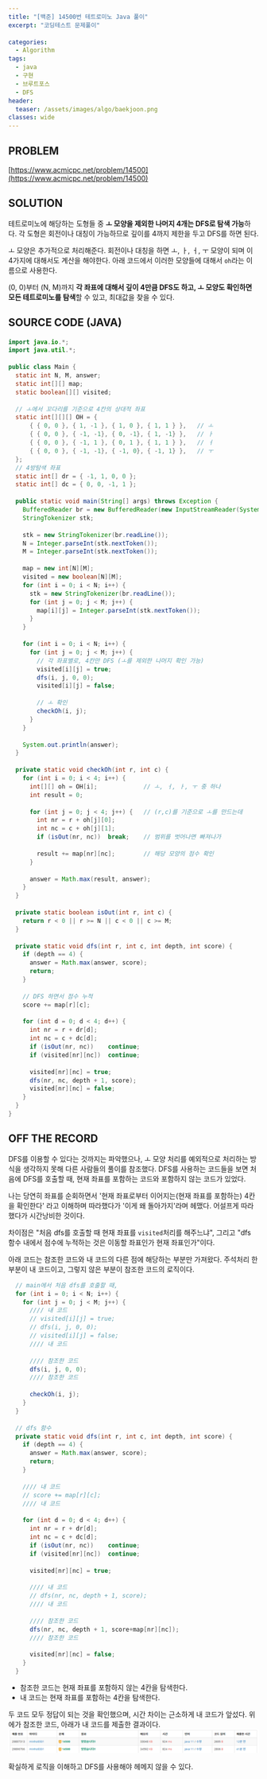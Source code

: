 ```yaml
---
title: "[백준] 14500번 테트로미노 Java 풀이"
excerpt: "코딩테스트 문제풀이"

categories:
  - Algorithm
tags:
  - java
  - 구현
  - 브루트포스
  - DFS
header:
  teaser: /assets/images/algo/baekjoon.png
classes: wide
---
```


## PROBLEM

[https://www.acmicpc.net/problem/14500](https://www.acmicpc.net/problem/14500)

## SOLUTION

테트로미노에 해당하는 도형들 중 **ㅗ 모양을 제외한 나머지 4개는 DFS로 탐색 가능**하다. 각 도형은 회전이나 대칭이 가능하므로 깊이를 4까지 제한을 두고 DFS를 하면 된다.

ㅗ 모양은 추가적으로 처리해준다. 회전이나 대칭을 하면 ㅗ, ㅏ, ㅓ, ㅜ 모양이 되며 이 4가지에 대해서도 계산을 해야한다. 아래 코드에서 이러한 모양들에 대해서 `oh`라는 이름으로 사용한다.

(0, 0)부터 (N, M)까지 **각 좌표에 대해서 깊이 4만큼 DFS도 하고, ㅗ 모양도 확인하면 모든 테트로미노를 탐색**할 수 있고, 최대값을 찾을 수 있다.

## SOURCE CODE (JAVA)

```java
import java.io.*;
import java.util.*;

public class Main {
  static int N, M, answer;
  static int[][] map;
  static boolean[][] visited;

  // ㅗ에서 꼬다리를 기준으로 4칸의 상대적 좌표
  static int[][][] OH = {
      { { 0, 0 }, { 1, -1 }, { 1, 0 }, { 1, 1 } },   // ㅗ
      { { 0, 0 }, { -1, -1}, { 0, -1}, { 1, -1} },   // ㅏ
      { { 0, 0 }, { -1, 1 }, { 0, 1 }, { 1, 1 } },   // ㅓ
      { { 0, 0 }, { -1, -1}, { -1, 0}, { -1, 1} },   // ㅜ
  };
  // 4방탐색 좌표
  static int[] dr = { -1, 1, 0, 0 };
  static int[] dc = { 0, 0, -1, 1 };

  public static void main(String[] args) throws Exception {
    BufferedReader br = new BufferedReader(new InputStreamReader(System.in));
    StringTokenizer stk;

    stk = new StringTokenizer(br.readLine());
    N = Integer.parseInt(stk.nextToken());
    M = Integer.parseInt(stk.nextToken());

    map = new int[N][M];
    visited = new boolean[N][M];
    for (int i = 0; i < N; i++) {
      stk = new StringTokenizer(br.readLine());
      for (int j = 0; j < M; j++) {
        map[i][j] = Integer.parseInt(stk.nextToken());
      }
    }

    for (int i = 0; i < N; i++) {
      for (int j = 0; j < M; j++) {
        // 각 좌표별로, 4칸만 DFS (ㅗ를 제외한 나머지 확인 가능)
        visited[i][j] = true;
        dfs(i, j, 0, 0);
        visited[i][j] = false;

        // ㅗ 확인
        checkOh(i, j);
      }
    }

    System.out.println(answer);
  }

  private static void checkOh(int r, int c) {
    for (int i = 0; i < 4; i++) {
      int[][] oh = OH[i];             // ㅗ, ㅓ, ㅏ, ㅜ 중 하나
      int result = 0;

      for (int j = 0; j < 4; j++) {   // (r,c)를 기준으로 ㅗ를 만드는데
        int nr = r + oh[j][0];
        int nc = c + oh[j][1];
        if (isOut(nr, nc))  break;    // 범위를 벗어나면 빠져나가

        result += map[nr][nc];        // 해당 모양의 점수 확인
      }

      answer = Math.max(result, answer);
    }
  }

  private static boolean isOut(int r, int c) {
    return r < 0 || r >= N || c < 0 || c >= M;
  }

  private static void dfs(int r, int c, int depth, int score) {
    if (depth == 4) {
      answer = Math.max(answer, score);
      return;
    }

    // DFS 하면서 점수 누적
    score += map[r][c];

    for (int d = 0; d < 4; d++) {
      int nr = r + dr[d];
      int nc = c + dc[d];
      if (isOut(nr, nc))    continue;
      if (visited[nr][nc])  continue;

      visited[nr][nc] = true;
      dfs(nr, nc, depth + 1, score);
      visited[nr][nc] = false;
    }
  }
}
```

## OFF THE RECORD

DFS를 이용할 수 있다는 것까지는 파악했으나, ㅗ 모양 처리를 예외적으로 처리하는 방식을 생각하지 못해 다른 사람들의 풀이를 참조했다. DFS를 사용하는 코드들을 보면 처음에 DFS를 호출할 때, 현재 좌표를 포함하는 코드와 포함하지 않는 코드가 있었다.

나는 당연히 좌표를 순회하면서 '현재 좌표로부터 이어지는(현재 좌표를 포함하는) 4칸을 확인한다' 라고 이해하며 따라했다가 '이게 왜 돌아가지'라며 헤맸다. 어설프게 따라했다가 시간낭비한 것이다.

차이점은 "처음 dfs를 호출할 때 현재 좌표를 `visited`처리를 해주느냐", 그리고 "dfs 함수 내에서 점수에 누적하는 것은 이동할 좌표인가 현재 좌표인가"이다.

아래 코드는 참조한 코드와 내 코드의 다른 점에 해당하는 부분만 가져왔다. 주석처리 한 부분이 내 코드이고, 그렇지 않은 부분이 참조한 코드의 로직이다.

```java
  // main에서 처음 dfs를 호출할 때,
  for (int i = 0; i < N; i++) {
    for (int j = 0; j < M; j++) {
      //// 내 코드
      // visited[i][j] = true;
      // dfs(i, j, 0, 0);
      // visited[i][j] = false;
      //// 내 코드

      //// 참조한 코드
      dfs(i, j, 0, 0);
      //// 참조한 코드

      checkOh(i, j);
    }
  }

  // dfs 함수
  private static void dfs(int r, int c, int depth, int score) {
    if (depth == 4) {
      answer = Math.max(answer, score);
      return;
    }

    //// 내 코드
    // score += map[r][c];
    //// 내 코드

    for (int d = 0; d < 4; d++) {
      int nr = r + dr[d];
      int nc = c + dc[d];
      if (isOut(nr, nc))    continue;
      if (visited[nr][nc])  continue;

      visited[nr][nc] = true;

      //// 내 코드
      // dfs(nr, nc, depth + 1, score);
      //// 내 코드

      //// 참조한 코드
      dfs(nr, nc, depth + 1, score+map[nr][nc]);
      //// 참조한 코드

      visited[nr][nc] = false;
    }
  }
```

- 참조한 코드는 현재 좌표를 포함하지 않는 4칸을 탐색한다.
- 내 코드는 현재 좌표를 포함하는 4칸을 탐색한다.

두 코드 모두 정답이 되는 것을 확인했으며, 시간 차이는 근소하게 내 코드가 앞섰다. 위에가 참조한 코드, 아래가 내 코드를 제출한 결과이다.
![코드제출결과](/assets/images/algo/2021-06-08-5-1.png)

확실하게 로직을 이해하고 DFS를 사용해야 헤메지 않을 수 있다.
